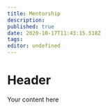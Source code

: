 ```yaml
---
title: Mentorship
description: 
published: true
date: 2020-10-17T11:43:15.518Z
tags: 
editor: undefined
---
```


# Header
Your content here